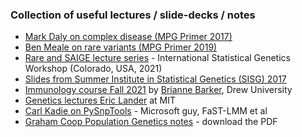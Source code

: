 ### Collection of useful lectures / slide-decks / notes

* [Mark Daly on complex disease (MPG Primer 2017)](https://www.youtube.com/watch?v=Z-dh1soxeQs)
* [Ben Meale on rare variants (MPG Primer 2019)](https://www.youtube.com/watch?v=TKFKcwGsXDc)
* [Rare and SAIGE lecture series](https://www.youtube.com/playlist?list=PL-A34BVyxWtUB6xHXvDYNtdOC-505XZom) - International Statistical Genetics Workshop (Colorado, USA, 2021)
* [Slides from Summer Institute in Statistical Genetics (SISG) 2017](https://faculty.washington.edu/tathornt/SISG2017/lectures/)
* [Immunology course Fall 2021](https://www.youtube.com/playlist?list=PLc_SwOK0df2ULPRFfJg3Sc1T_emGMmTHL) by [Brianne Barker](https://bbarkerdrew.com/), Drew University
* [Genetics lectures Eric Lander](http://videolectures.net/eric_lander/) at MIT
* [Carl Kadie on PySnpTools](https://www.youtube.com/watch?v=KPI6479ctAQ) - Microsoft guy, FaST-LMM et al
* [Graham Coop Population Genetics notes](https://github.com/cooplab/popgen-notes) - download the PDF
